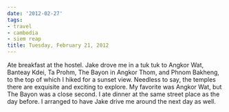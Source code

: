 ```yaml
---
date: '2012-02-27'
tags:
- travel
- cambodia
- siem reap
title: Tuesday, February 21, 2012
---
```


Ate breakfast at the hostel. Jake drove me in a tuk tuk to Angkor Wat, Banteay Kdei, Ta Prohm, The Bayon in Angkor Thom, and Phnom Bakheng, to the top of which I hiked for a sunset view. Needless to say, the temples there are exquisite and exciting to explore. My favorite was Angkor Wat, but The Bayon was a close second. I ate dinner at the same street place as the day before. I arranged to have Jake drive me around the next day as well.
